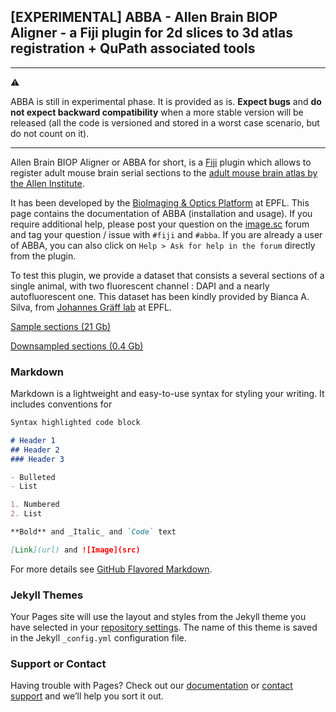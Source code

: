 ## [EXPERIMENTAL] ABBA - Allen Brain BIOP Aligner - a Fiji plugin for 2d slices to 3d atlas registration + QuPath associated tools

---

:warning:

ABBA is still in experimental phase. It is provided as is. **Expect bugs** and **do not expect backward compatibility** when a more stable version will be released (all the code is versioned and stored in a worst case scenario, but do not count on it).

---

Allen Brain BIOP Aligner or ABBA for short, is a [Fiji](https://fiji.sc/) plugin which allows to register adult mouse brain serial sections to the [adult mouse brain atlas by the Allen Institute](http://atlas.brain-map.org/atlas?atlas=602630314).

It has been developed by the [BioImaging & Optics Platform](https://www.epfl.ch/research/facilities/ptbiop/) at EPFL. This page contains the documentation of ABBA (installation and usage). If you require additional help, please post your question on the [image.sc](https://forum.image.sc) forum  and tag your question / issue with `#fiji` and `#abba`. If you are already a user of ABBA, you can also click on `Help > Ask for help in the forum` directly from the plugin.

To test this plugin, we provide a dataset that consists a several sections of a single animal, with two fluorescent channel : DAPI and a nearly autofluorescent one. This dataset has been kindly provided by Bianca A. Silva, from [Johannes Gräff lab](https://www.epfl.ch/labs/graefflab/) at EPFL.

[Sample sections  (21 Gb) ](https://doi.org/10.5281/zenodo.4715656)

[Downsampled sections  (0.4 Gb) ](https://drive.google.com/file/d/1OVb860hy-UZSSXa_u9drWiPKEunWT_a7/view?usp=sharing)
### Markdown

Markdown is a lightweight and easy-to-use syntax for styling your writing. It includes conventions for

```markdown
Syntax highlighted code block

# Header 1
## Header 2
### Header 3

- Bulleted
- List

1. Numbered
2. List

**Bold** and _Italic_ and `Code` text

[Link](url) and ![Image](src)
```

For more details see [GitHub Flavored Markdown](https://guides.github.com/features/mastering-markdown/).

### Jekyll Themes

Your Pages site will use the layout and styles from the Jekyll theme you have selected in your [repository settings](https://github.com/BIOP/ijp-imagetoatlas/settings/pages). The name of this theme is saved in the Jekyll `_config.yml` configuration file.

### Support or Contact

Having trouble with Pages? Check out our [documentation](https://docs.github.com/categories/github-pages-basics/) or [contact support](https://support.github.com/contact) and we’ll help you sort it out.
